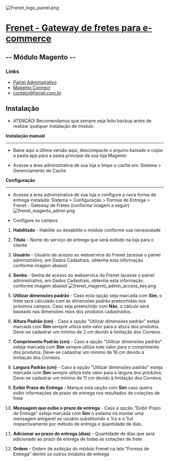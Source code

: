 ![Frenet_logo_painel.png](https://painel.frenet.com.br/Content/images/Frenet_logo_painel.png)
# [Frenet - Gateway de fretes para e-commerce](http://www.www.frenet.com.br) #

## -- Módulo Magento -- ##

### Links ###
* [Painel Administrativo](https://painel.frenet.com.br)
* [Magento Connect](http://www.magentocommerce.com/magento-connect/gateway-de-fretes-frenet.html)
* [contato@frenet.com.br](mailto:contato@frenet.com.br)

## Instalação ##

* ATENÇÃO! Recomendamos que sempre seja feito backup antes de realizar qualquer instalação de m&oacute;dulo

**Instalação manual**
**********************************************************************************************

* Baixe aqui a última versão aqui, descompacte o arquivo baixado e copie a pasta app para a pasta principal da sua loja Magento

* Acesse a área administrativa de sua loja e limpe o cache em: Sistema > Gerenciamento de Cache

**Configuração**
**********************************************************************************************
* Acesse a área administrativa de sua loja e configure a nova forma de entrega instalada: Sistema > Configuração > Formas de Entrega > Frenet - Gateway de Fretes (conforme imagem a seguir)
![frenet_magento_admin.png](https://s3-sa-east-1.amazonaws.com/magentoakhilleus/frenet_magento_admin.png)

* Configure os campos

 1. **Habilitado** - Habilite ou desabilite o módulo conforme sua necessidade

 2. **Título** - Nome do serviço de entrega que será exibido na loja para o cliente

 3. **Usuário** - Usuário de acesso ao webservice do Frenet (acesse o painel administrativo, em Dados Cadastrais, obtenha esta informação conforme imagem abaixo)

 4. **Senha** - Senha de acesso ao webservice do Frenet (acesse o painel administrativo, em Dados Cadastrais, obtenha esta informação conforme imagem abaixo)
![frenet_magento_admin_access_key.png](https://s3-sa-east-1.amazonaws.com/magentoakhilleus/frenet_magento_admin_access_key.png)

  5. **Utilizar dimensões padrão** - Caso esta opção seja marcada com **Sim**, o frete será calculado com as dimensões padrão preenchidas nos próximos campos. Caso seja preenchido com **Não**, o cálculo será baseado nas dimensões reais dos produtos cadastrados.

  6. **Altura Padrão (cm)** - Caso a opção "Utilizar dimensões padrão" esteja marcada com **Sim** sempre utiliza este valor para a altura dos produtos. Deve-se cadastrar um mínimo de 2 cm devido à limitação dos Correios.

  7. **Comprimento Padrão (cm)** - Caso a opção "Utilizar dimensões padrão" esteja marcada com **Sim** sempre utiliza este valor para o comprimento dos produtos. Deve-se cadastrar um mínimo de 16 cm devido à limitação dos Correios.

  8. **Largura Padrão (cm)** - Caso a opção "Utilizar dimensões padrão" esteja marcada com **Sim** sempre utiliza este valor para a largura dos produtos. Deve-se cadastrar um mínimo de 11 cm devido à limitação dos Correios.

  9. **Exibir Prazo de Entrega** - Marque esta opção com **Sim** caso queira exibir informações de prazo de entrega nos resultados de cotações de frete

  10. **Mensagem que exibe o prazo de entrega** - Caso a opção "Exibir Prazo de Entrega" esteja marcada com **Sim** o sistema irá montar uma mensagem amigavél ao usuário substituindo o %s e o %d respectivamente por método de entrega e quantidade de dias.

  11. **Adicionar ao prazo de entrega (dias)** - Quantidade de dias que será adicionado ao prazo de entrega de todas as cotações de frete

  12. **Ordem** - Ordem de exibição do módulo Frenet na tela "Formas de Entrega" dentre os outros módulos de entrega
